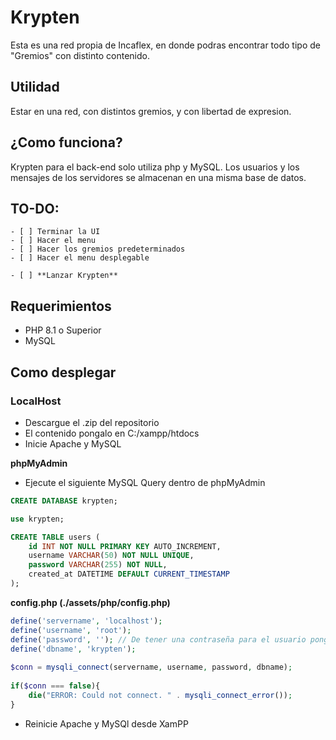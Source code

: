 # Krypten
Esta es una red propia de Incaflex, en donde podras encontrar todo tipo de "Gremios" con distinto contenido.

## Utilidad
Estar en una red, con distintos gremios, y con libertad de expresion.

## ¿Como funciona?
Krypten para el back-end solo utiliza php y MySQL. Los usuarios y los mensajes de los servidores se almacenan en una misma base de datos. 

## TO-DO:
    - [ ] Terminar la UI
    - [ ] Hacer el menu 
    - [ ] Hacer los gremios predeterminados
    - [ ] Hacer el menu desplegable

    - [ ] **Lanzar Krypten**

## Requerimientos
- PHP 8.1 o Superior
- MySQL

## Como desplegar
### LocalHost
- Descargue el .zip del repositorio
- El contenido pongalo en C:/xampp/htdocs
- Inicie Apache y MySQL

**phpMyAdmin**
- Ejecute el siguiente MySQL Query dentro de phpMyAdmin
```sql
CREATE DATABASE krypten;

use krypten;

CREATE TABLE users (
    id INT NOT NULL PRIMARY KEY AUTO_INCREMENT,
    username VARCHAR(50) NOT NULL UNIQUE,
    password VARCHAR(255) NOT NULL,
    created_at DATETIME DEFAULT CURRENT_TIMESTAMP
);
```

**config.php (./assets/php/config.php)**

```php
define('servername', 'localhost');
define('username', 'root');
define('password', ''); // De tener una contraseña para el usuario pongala aqui
define('dbname', 'krypten');
 
$conn = mysqli_connect(servername, username, password, dbname);
 
if($conn === false){
    die("ERROR: Could not connect. " . mysqli_connect_error());
}
```

- Reinicie Apache y MySQl desde XamPP
